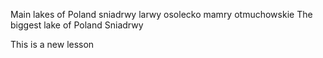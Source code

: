 Main lakes of Poland
sniadrwy
larwy
osolecko
mamry
otmuchowskie
The biggest lake of Poland
Sniadrwy

This is a new lesson



